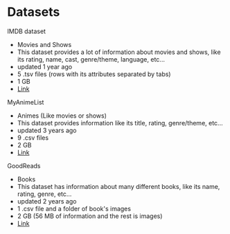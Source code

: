 # Datasets
IMDB dataset
- Movies and Shows 
- This dataset provides a lot of information about movies and shows, like its rating, name, cast, genre/theme, language, etc...
- updated 1 year ago
- 5 .tsv files (rows with its attributes separated by tabs)
- 1 GB
- [Link](https://www.kaggle.com/ashirwadsangwan/imdb-dataset)

MyAnimeList
- Animes (Like movies or shows)
- This dataset provides information like its title, rating, genre/theme, etc...
- updated 3 years ago
- 9 .csv files
- 2 GB
- [Link](https://www.kaggle.com/azathoth42/myanimelist)

GoodReads
- Books
- This dataset has information about many different books, like its name, rating, genre, etc...
- updated 2 years ago
- 1 .csv file and a folder of book's images
- 2 GB (56 MB of information and the rest is images)
- [Link](https://www.kaggle.com/meetnaren/goodreads-best-books)